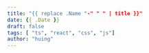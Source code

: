 ```yaml
---
title: "{{ replace .Name "-" " " | title }}"
date: {{ .Date }}
draft: false
tags: [ "ts", "react", "css", "js"]
author: "huing"
---
```

